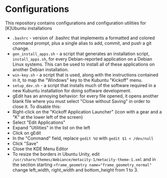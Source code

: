 Configurations
==============

This repository contains configurations and configuration utilities for [K]Ubuntu installations
 * `.bashrc` - version of .bashrc that implements a formatted and colored command prompt, plus a single alias to add, commit, and push a git change.
 * `gen_install_apps.sh` - a script that generates an installation script, `install_apps.sh`, for every Debian-reported application on a Debian Linux systems. This can be used to install all of these applications on another Debian installation.
 * `win-key.sh` - a script that is used, along with the instructions contained in it, to map the "Windows" key to the Kubuntu "Kickoff" menu.
 * `setup_dev.sh` - a script that installs much of the software required in a new Kubuntu installation for doing software development.
 * gEdit has an annoying behavior: for every file opened, it opens another blank file where you must select "Close without Saving" in order to close it. To disable this:
  * Right-click on the "Kickoff Application Launcher" (icon with a gear and a "K" at the lower left of the screen)
  * Select "Edit Applications"
  * Expand "Utilities" in the list on the left
  * Click on gEdit
  * In the "Command" field, replace `gedit %U` with `gedit $1 < /dev/null`
  * Click "Save"
  * Close the KDE Menu Editor
 * To resize the borders in Ubuntu Unity, edit `/usr/share/themes/Ambiance/metacity-1/metacity-theme-1.xml` and in the section starting `<frame_geometry name="frame_geometry_normal"` change left_width, right_width and bottom_height from 1 to 3.
